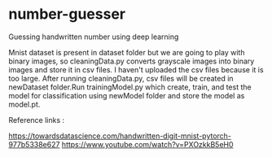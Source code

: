 # number-guesser
Guessing handwritten number using deep learning

Mnist dataset is present in dataset folder but we are going to play with binary images,
so cleaningData.py converts grayscale images into binary images and store it in csv 
files. I haven't uploaded the csv files because it is too large. After running 
cleaningData.py, csv files will be created in newDataset folder.Run trainingModel.py
which create, train, and test the model for classification using newModel folder 
and store the model as model.pt.

Reference links :

https://towardsdatascience.com/handwritten-digit-mnist-pytorch-977b5338e627
https://www.youtube.com/watch?v=PXOzkkB5eH0
